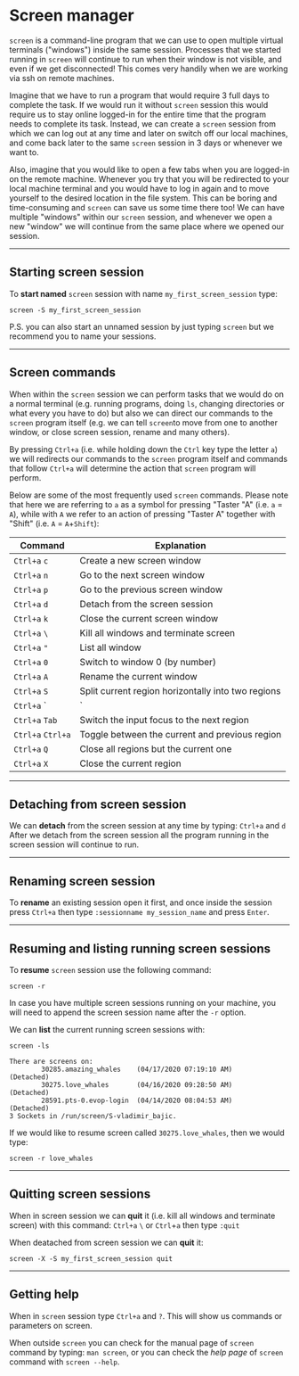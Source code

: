 # Screen manager

`screen` is a command-line program that we can use to open multiple
virtual terminals ("windows") inside the same session. Processes that we
started running in `screen` will continue to run when their window is
not visible, and even if we get disconnected! This comes very handily
when we are working via ssh on remote machines.

Imagine that we have to run a program that would require 3 full days to
complete the task. If we would run it without `screen` session this
would require us to stay online logged-in for the entire time that the
program needs to complete its task. Instead, we can create a `screen`
session from which we can log out at any time and later on switch off
our local machines, and come back later to the same `screen` session in
3 days or whenever we want to.

Also, imagine that you would like to open a few tabs when you are
logged-in on the remote machine. Whenever you try that you will be
redirected to your local machine terminal and you would have to log in
again and to move yourself to the desired location in the file system.
This can be boring and time-consuming and `screen` can save us some time
there too! We can have multiple "windows" within our `screen` session,
and whenever we open a new "window" we will continue from the same place
where we opened our session.

------------------------------------------------------------------------

## Starting screen session

To **start named** `screen` session with name `my_first_screen_session`
type:

    screen -S my_first_screen_session

P.S. you can also start an unnamed session by just typing `screen` but
we recommend you to name your sessions.

------------------------------------------------------------------------

## Screen commands

When within the `screen` session we can perform tasks that we would do
on a normal terminal (e.g. running programs, doing `ls`, changing
directories or what every you have to do) but also we can direct our
commands to the `screen` program itself (e.g. we can tell `screen`to
move from one to another window, or close screen session, rename and
many others).

By pressing `Ctrl+a` (i.e. while holding down the `Ctrl` key type the
letter `a`) we will redirects our commands to the `screen` program
itself and commands that follow `Ctrl+a` will determine the action that
`screen` program will perform.

Below are some of the most frequently used `screen` commands. Please
note that here we are referring to `a` as a symbol for pressing "Taster
"A" (i.e. `a` = `A`), while with `A` we refer to an action of pressing
"Taster A" together with "Shift" (i.e. `A` = `A`+`Shift`):

| Command           | Explanation                                        |
|-------------------|----------------------------------------------------|
| `Ctrl+a` `c`      | Create a new screen window                         |
| `Ctrl+a` `n`      | Go to the next screen window                       |
| `Ctrl+a` `p`      | Go to the previous screen window                   |
| `Ctrl+a` `d`      | Detach from the screen session                     |
| `Ctrl+a` `k`      | Close the current screen window                    |
| `Ctrl+a` `\`      | Kill all windows and terminate screen              |
| `Ctrl+a` `"`      | List all window                                    |
| `Ctrl+a` `0`      | Switch to window 0 (by number)                     |
| `Ctrl+a` `A`      | Rename the current window                          |
| `Ctrl+a` `S`      | Split current region horizontally into two regions |
| `Ctrl+a` `|`      | Split current region vertically into two regions   |
| `Ctrl+a` `Tab`    | Switch the input focus to the next region          |
| `Ctrl+a` `Ctrl+a` | Toggle between the current and previous region     |
| `Ctrl+a` `Q`      | Close all regions but the current one              |
| `Ctrl+a` `X`      | Close the current region                           |

------------------------------------------------------------------------

## Detaching from screen session

We can **detach** from the screen session at any time by typing:
`Ctrl+a` and `d` After we detach from the screen session all the program
running in the screen session will continue to run.

------------------------------------------------------------------------

## Renaming screen session

To **rename** an existing session open it first, and once inside the
session press `Ctrl+a` then type `:sessionname my_session_name` and
press `Enter`.

------------------------------------------------------------------------

## Resuming and listing running screen sessions

To **resume** `screen` session use the following command:

    screen -r

In case you have multiple screen sessions running on your machine, you
will need to append the screen session name after the `-r` option.

We can **list** the current running screen sessions with:

```
screen -ls
```
```
There are screens on:
        30285.amazing_whales    (04/17/2020 07:19:10 AM)        (Detached)
        30275.love_whales       (04/16/2020 09:28:50 AM)        (Detached)
        28591.pts-0.evop-login  (04/14/2020 08:04:53 AM)        (Detached)
3 Sockets in /run/screen/S-vladimir_bajic.
```

If we would like to resume screen called `30275.love_whales`, then we
would type:

    screen -r love_whales

------------------------------------------------------------------------

## Quitting screen sessions

When in screen session we can **quit** it (i.e. kill all windows and
terminate screen) with this command: `Ctrl+a` `\` or `Ctrl`+`a` then
type `:quit`

When deatached from screen session we can **quit** it:

    screen -X -S my_first_screen_session quit

------------------------------------------------------------------------

## Getting help

When in `screen` session type `Ctrl+a` and `?`. This will show us
commands or parameters on screen.

When outside `screen` you can check for the manual page of `screen`
command by typing: `man screen`, or you can check the *help page* of
`screen` command with `screen --help`.
